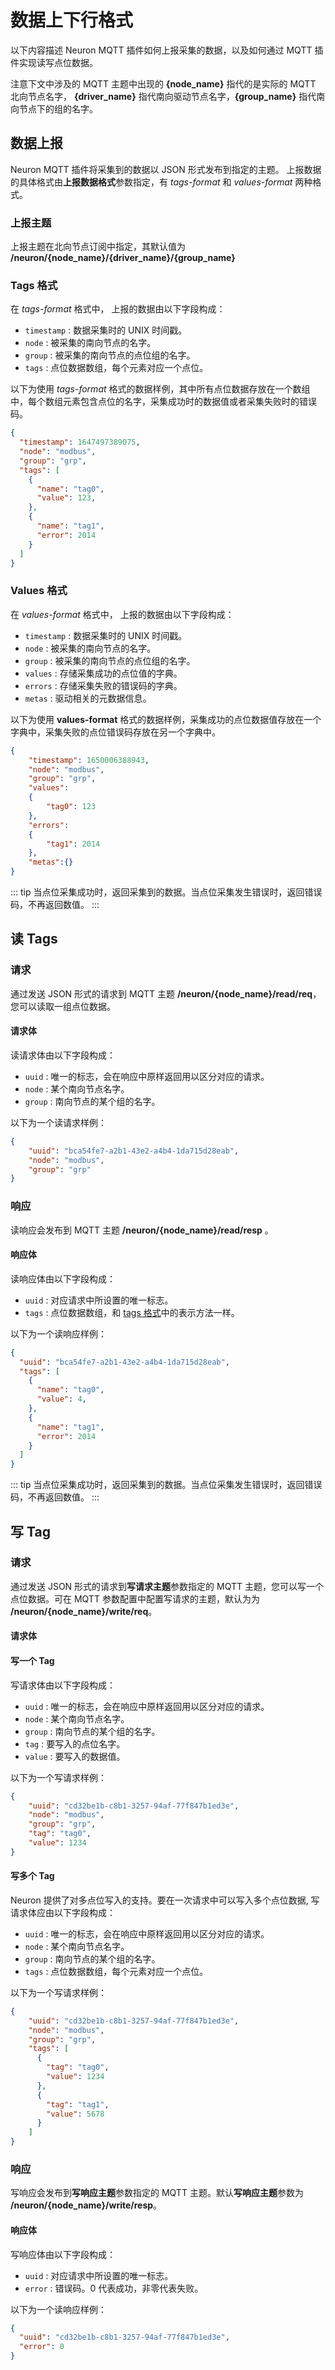 # 数据上下行格式

以下内容描述 Neuron MQTT 插件如何上报采集的数据，以及如何通过 MQTT 插件实现读写点位数据。

注意下文中涉及的 MQTT 主题中出现的 **{node_name}** 指代的是实际的 MQTT 北向节点名字， **{driver_name}** 指代南向驱动节点名字，**{group_name}** 指代南向节点下的组的名字。


## 数据上报

Neuron MQTT 插件将采集到的数据以 JSON 形式发布到指定的主题。
上报数据的具体格式由**上报数据格式**参数指定，有 *tags-format* 和 *values-format* 两种格式。

### 上报主题

上报主题在北向节点订阅中指定，其默认值为 **/neuron/{node_name}/{driver_name}/{group_name}** 

### Tags 格式

在 *tags-format* 格式中， 上报的数据由以下字段构成：
* `timestamp` : 数据采集时的 UNIX 时间戳。
* `node` : 被采集的南向节点的名字。
* `group` : 被采集的南向节点的点位组的名字。
* `tags` : 点位数据数组，每个元素对应一个点位。


以下为使用 *tags-format* 格式的数据样例，其中所有点位数据存放在一个数组中，每个数组元素包含点位的名字，采集成功时的数据值或者采集失败时的错误码。

```json
{
  "timestamp": 1647497389075,
  "node": "modbus",
  "group": "grp",
  "tags": [
    {
      "name": "tag0",
      "value": 123,
    },
    {
      "name": "tag1",
      "error": 2014
    }
  ]
}
```

### Values 格式

在 *values-format* 格式中， 上报的数据由以下字段构成：
* `timestamp` : 数据采集时的 UNIX 时间戳。
* `node` : 被采集的南向节点的名字。
* `group` : 被采集的南向节点的点位组的名字。
* `values` : 存储采集成功的点位值的字典。
* `errors` : 存储采集失败的错误码的字典。
* `metas` : 驱动相关的元数据信息。

以下为使用 **values-format** 格式的数据样例，采集成功的点位数据值存放在一个字典中，采集失败的点位错误码存放在另一个字典中。

```json
{
    "timestamp": 1650006388943,
    "node": "modbus",
    "group": "grp",
    "values":
    {
        "tag0": 123
    },
    "errors":
    {
        "tag1": 2014
    },
    "metas":{}
}
```

::: tip
当点位采集成功时，返回采集到的数据。当点位采集发生错误时，返回错误码，不再返回数值。
:::

## 读 Tags

### 请求

通过发送 JSON 形式的请求到 MQTT 主题 **/neuron/{node_name}/read/req**，您可以读取一组点位数据。

#### 请求体

读请求体由以下字段构成：
* `uuid` : 唯一的标志，会在响应中原样返回用以区分对应的请求。
* `node` : 某个南向节点名字。
* `group` : 南向节点的某个组的名字。

以下为一个读请求样例：

```json
{
    "uuid": "bca54fe7-a2b1-43e2-a4b4-1da715d28eab",
    "node": "modbus",
    "group": "grp"
}
```

### 响应

读响应会发布到 MQTT 主题 **/neuron/{node_name}/read/resp** 。

#### 响应体

读响应体由以下字段构成：
* `uuid` : 对应请求中所设置的唯一标志。
* `tags` : 点位数据数组，和 [tags 格式](#tags-格式)中的表示方法一样。

以下为一个读响应样例：

```json
{
  "uuid": "bca54fe7-a2b1-43e2-a4b4-1da715d28eab",
  "tags": [
    {
      "name": "tag0",
      "value": 4,
    },
    {
      "name": "tag1",
      "error": 2014
    }
  ]
}
```

::: tip
当点位采集成功时，返回采集到的数据。当点位采集发生错误时，返回错误码，不再返回数值。
:::

## 写 Tag

### 请求

通过发送 JSON 形式的请求到**写请求主题**参数指定的 MQTT 主题，您可以写一个点位数据。可在 MQTT 参数配置中配置写请求的主题，默认为为 **/neuron/{node_name}/write/req**。


#### 请求体

#### 写一个 Tag

写请求体由以下字段构成：
* `uuid` : 唯一的标志，会在响应中原样返回用以区分对应的请求。
* `node` : 某个南向节点名字。
* `group` : 南向节点的某个组的名字。
* `tag` : 要写入的点位名字。
* `value` : 要写入的数据值。

以下为一个写请求样例：

```json
{
    "uuid": "cd32be1b-c8b1-3257-94af-77f847b1ed3e",
    "node": "modbus",
    "group": "grp",
    "tag": "tag0",
    "value": 1234
}
```

#### 写多个 Tag

Neuron 提供了对多点位写入的支持。要在一次请求中可以写入多个点位数据, 写请求体应由以下字段构成：
* `uuid` : 唯一的标志，会在响应中原样返回用以区分对应的请求。
* `node` : 某个南向节点名字。
* `group` : 南向节点的某个组的名字。
* `tags` : 点位数据数组，每个元素对应一个点位。

以下为一个写请求样例：

```json
{
    "uuid": "cd32be1b-c8b1-3257-94af-77f847b1ed3e",
    "node": "modbus",
    "group": "grp",
    "tags": [
      {
        "tag": "tag0",
        "value": 1234
      },
      {
        "tag": "tag1",
        "value": 5678
      }
    ]
}
```

### 响应

写响应会发布到**写响应主题**参数指定的 MQTT 主题。默认**写响应主题**参数为 **/neuron/{node_name}/write/resp**。

#### 响应体

写响应体由以下字段构成：
* `uuid` : 对应请求中所设置的唯一标志。
* `error` : 错误码。0 代表成功，非零代表失败。

以下为一个读响应样例：
```json
{
  "uuid": "cd32be1b-c8b1-3257-94af-77f847b1ed3e",
  "error": 0
}
```
